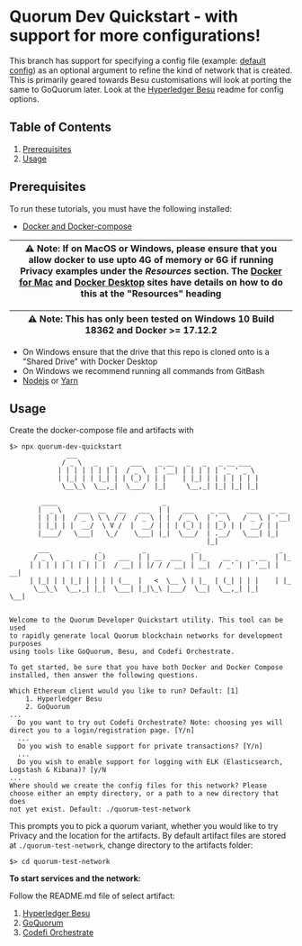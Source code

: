 # Quorum Dev Quickstart - with support for more configurations!
This branch has support for specifying a config file (example: [default config](./config/default.json)) as an optional argument to refine the kind of network that is created. This is primarily geared towards Besu customisations will look at porting the same to GoQuorum later. Look at the [Hyperledger Besu](./files/besu/README.md) readme for config options.


## Table of Contents
1. [Prerequisites](#prerequisites)
2. [Usage](#usage)

## Prerequisites

To run these tutorials, you must have the following installed:

- [Docker and Docker-compose](https://docs.docker.com/compose/install/)

| ⚠️ **Note**: If on MacOS or Windows, please ensure that you allow docker to use upto 4G of memory or 6G if running Privacy examples under the _Resources_ section. The [Docker for Mac](https://docs.docker.com/docker-for-mac/) and [Docker Desktop](https://docs.docker.com/docker-for-windows/) sites have details on how to do this at the "Resources" heading       |
| ---                                                                                                                                                                                                                                                                                                                                                                                |


| ⚠️ **Note**: This has only been tested on Windows 10 Build 18362 and Docker >= 17.12.2                                                                                                                                                                                                                                                                                              |
| ---                                                                                                                                                                                                                                                                                                                                                                                |

- On Windows ensure that the drive that this repo is cloned onto is a "Shared Drive" with Docker Desktop
- On Windows we recommend running all commands from GitBash
- [Nodejs](https://nodejs.org/en/download/) or [Yarn](https://yarnpkg.com/cli/node)



## Usage 

Create the docker-compose file and artifacts with 

```
$> npx quorum-dev-quickstart
              ___
             / _ \   _   _    ___    _ __   _   _   _ __ ___
            | | | | | | | |  / _ \  | '__| | | | | | '_ ' _ \
            | |_| | | |_| | | (_) | | |    | |_| | | | | | | |
             \__\_\  \__,_|  \___/  |_|     \__,_| |_| |_| |_|
     
        ____                          _
       |  _ \    ___  __   __   ___  | |   ___    _ __     ___   _ __
       | | | |  / _ \ \ \ / /  / _ \ | |  / _ \  | '_ \   / _ \ | '__|
       | |_| | |  __/  \ V /  |  __/ | | | (_) | | |_) | |  __/ | |
       |____/   \___|   \_/    \___| |_|  \___/  | .__/   \___| |_|
                                                 |_|
       ___            _          _            _                    _
      / _ \   _   _  (_)   ___  | | __  ___  | |_    __ _   _ __  | |_
     | | | | | | | | | |  / __| | |/ / / __| | __|  / _' | | '__| | __|
     | |_| | | |_| | | | | (__  |   <  \__ \ | |_  | (_| | | |    | |_ 
      \__\_\  \__,_| |_|  \___| |_|\_\ |___/  \__|  \__,_| |_|     \__|


Welcome to the Quorum Developer Quickstart utility. This tool can be used
to rapidly generate local Quorum blockchain networks for development purposes
using tools like GoQuorum, Besu, and Codefi Orchestrate.

To get started, be sure that you have both Docker and Docker Compose
installed, then answer the following questions.

Which Ethereum client would you like to run? Default: [1]
	1. Hyperledger Besu
	2. GoQuorum
...
  Do you want to try out Codefi Orchestrate? Note: choosing yes will direct you to a login/registration page. [Y/n]
  ...
  Do you wish to enable support for private transactions? [Y/n]
  ...
  Do you wish to enable support for logging with ELK (Elasticsearch, Logstash & Kibana)? [y/N
...
Where should we create the config files for this network? Please
choose either an empty directory, or a path to a new directory that does
not yet exist. Default: ./quorum-test-network
```

This prompts you to pick a quorum variant, whether you would like to try Privacy and the location for the artifacts. By 
default artifact files are stored at `./quorum-test-network`, change directory to the artifacts folder: 

```
$> cd quorum-test-network
``` 

**To start services and the network:**

Follow the README.md file of select artifact:
1. [Hyperledger Besu](./files/besu/README.md)
2. [GoQuorum](./files/gquorum/README.md)
3. [Codefi Orchestrate](./files/orchestrate/README.md)
